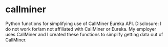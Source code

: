 # callminer
Python functions for simplifying use of CallMiner Eureka API. Disclosure: I do not work for/am not affiliated with CallMiner or Eureka. My employer uses CallMiner and I created these functions to simplify getting data out of CallMiner.
